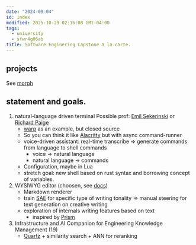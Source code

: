 ```yaml
---
date: "2024-09-04"
id: index
modified: 2025-10-29 02:16:08 GMT-04:00
tags:
  - university
  - sfwr4g06ab
title: Software Enginering Capstone a la carte.
---
```


## projects

See [morph](https://engineering.morph-editor.app/)

## statement and goals.

1. natural-language driven terminal
   Possible prof: [Emil Sekerinski](https://www.cas.mcmaster.ca/~emil/) or [Richard Paige](https://www.google.com/search?q=Richard+Paige&sourceid=chrome&ie=UTF-8)
   - [warp](https://www.warp.dev) as an example, but closed source
   - So you can think it like [Alacritty](https://github.com/alacritty/alacritty) but with async command-runner
   - voice-driven assistant: real-time transcribe => generate commands from language to shell commands
     - voice -> natural language
     - natural language -> commands
   - Configuration, maybe in Lua
   - stretch goal: new shell based on rust syntax and borrowing concept of variables.
2. WYSIWYG editor (choosen, see [docs](https://engineering.morph-editor.app/))
   - Markdown renderer
   - train [SAE](https://transformer-circuits.pub/2023/monosemantic-features/index.html) for specific type of writing tonality => manual steering for text generation on creative writing
   - exploration of internals writing features based on text
     - inspired by [Prism](https://x.com/thesephist/status/1747099907016540181)
3. Infrastructure and AI Companion for Engineering Knowledge Management (19)
   - [Quartz](https://quartz.jzhao.xyz/) + similarity search + ANN for reranking
